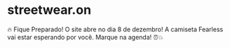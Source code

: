 # streetwear.on
🔥 Fique Preparado! O site abre no dia 8 de dezembro! A camiseta Fearless vai estar esperando por você. Marque na agenda! ⏰💥
